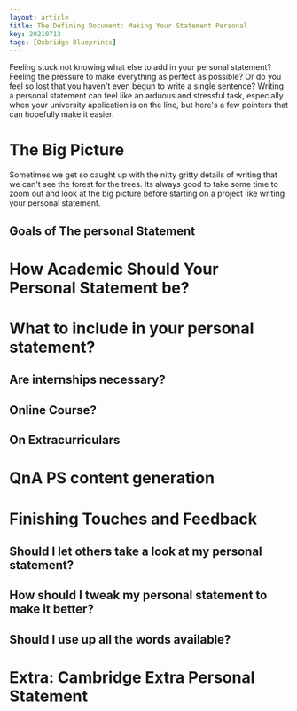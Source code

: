 ```yaml
---
layout: article
title: The Defining Document: Making Your Statement Personal
key: 20210713
tags: [Oxbridge Blueprints]
---
```


Feeling stuck not knowing what else to add in your personal statement? Feeling the pressure to make everything as perfect as possible? Or do you feel so lost that you haven't even begun to write a single sentence? Writing a personal statement can feel like an arduous and stressful task, especially when your university application is on the line, but here's a few pointers that can hopefully make it easier.

# The Big Picture
Sometimes we get so caught up with the nitty gritty details of writing that we can't see the forest for the trees. Its always good to take some time to zoom out and look at the big picture before starting on a project like writing your personal statement.

## Goals of The personal Statement





# How Academic Should Your Personal Statement be?

# What to include in your personal statement?

## Are internships necessary?

## Online Course?

## On Extracurriculars

# QnA PS content generation

# Finishing Touches and Feedback

## Should I let others take a look at my personal statement?

## How should I tweak my personal statement to make it better?

## Should I use up all the words available?

# Extra: Cambridge Extra Personal Statement
